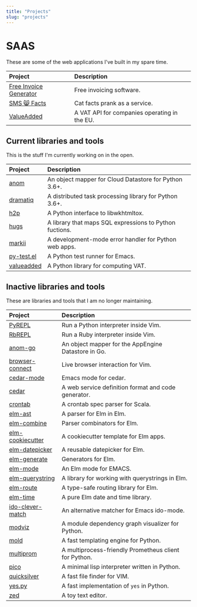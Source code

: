 ```yaml
---
title: "Projects"
slug: "projects"
---
```


# SAAS

These are some of the web applications I've built in my spare time.

| Project                       | Description                                  |
| :---                          | :---                                         |
| [Free Invoice Generator][fig] | Free invoicing software.                     |
| [SMS 😸 Facts][smscatfacts]  | Cat facts prank as a service.                |
| [ValueAdded][valueadded.io]   | A VAT API for companies operating in the EU. |

[fig]: https://free-invoice-generator.com
[smscatfacts]: https://smscatfacts.com
[valueadded.io]: https://valueadded.io


## Current libraries and tools

This is the stuff I'm currently working on in the open.

| Project                    | Description                                             |
| :---                       | :---                                                    |
| [anom][anom-py]            | An object mapper for Cloud Datastore for Python 3.6+.   |
| [dramatiq][dramatiq]       | A distributed task processing library for Python 3.6+.  |
| [h2p][h2p]                 | A Python interface to libwkhtmltox.                     |
| [hugs][hugs]               | A library that maps SQL expressions to Python fuctions. |
| [markii][markii]           | A development-mode error handler for Python web apps.   |
| [py-test.el][pytest]       | A Python test runner for Emacs.                         |
| [valueadded][valueadded]   | A Python library for computing VAT.                     |


## Inactive libraries and tools

These are libraries and tools that I am no longer maintaining.

| Project                          | Description                                           |
| :---                             | :---                                                  |
| [PyREPL][pyrepl]                 | Run a Python interpreter inside Vim.                  |
| [RbREPL][rbrepl]                 | Run a Ruby interpreter inside Vim.                    |
| [anom-go][anom]                  | An object mapper for the AppEngine Datastore in Go.   |
| [browser-connect][bc]            | Live browser interaction for Vim.                     |
| [cedar-mode][cedar-mode]         | Emacs mode for cedar.                                 |
| [cedar][cedar]                   | A web service definition format and code generator.   |
| [crontab][crontab]               | A crontab spec parser for Scala.                      |
| [elm-ast][ast]                   | A parser for Elm in Elm.                              |
| [elm-combine][combine]           | Parser combinators for Elm.                           |
| [elm-cookiecutter][cookiecutter] | A cookiecutter template for Elm apps.                 |
| [elm-datepicker][datepicker]     | A reusable datepicker for Elm.                        |
| [elm-generate][generate]         | Generators for Elm.                                   |
| [elm-mode][elmmode]              | An Elm mode for EMACS.                                |
| [elm-querystring][querystring]   | A library for working with querystrings in Elm.       |
| [elm-route][route]               | A type-safe routing library for Elm.                  |
| [elm-time][time]                 | A pure Elm date and time library.                     |
| [ido-clever-match][icm]          | An alternative matcher for Emacs ido-mode.            |
| [modviz][modviz]                 | A module dependency graph visualizer for Python.      |
| [mold][mold]                     | A fast templating engine for Python.                  |
| [multiprom][multiprom]           | A multiprocess-friendly Prometheus client for Python. |
| [pico][pico]                     | A minimal lisp interpreter written in Python.         |
| [quicksilver][quicksilver]       | A fast file finder for VIM.                           |
| [yes.py][yes]                    | A fast implementation of `yes` in Python.             |
| [zed][zed]                       | A toy text editor.                                    |


[anom-py]: https://anom.defn.io
[anom]: https://github.com/Bogdanp/anom
[ast]: https://github.com/Bogdanp/elm-ast
[bc]: https://github.com/Bogdanp/browser-connect.vim
[cedar-mode]: https://github.com/Bogdanp/cedar-mode
[cedar]: https://github.com/Bogdanp/cedar
[combine]: https://github.com/Bogdanp/elm-combine
[cookiecutter]: https://github.com/Bogdanp/elm-cookiecutter
[crontab]: https://github.com/Bogdanp/crontab
[datepicker]: https://github.com/Bogdanp/elm-datepicker
[dramatiq]: https://dramatiq.io
[elmmode]: https://github.com/jcollard/elm-mode
[generate]: https://github.com/Bogdanp/elm-generate
[h2p]: https://github.com/Bogdanp/h2p
[hugs]: https://github.com/Bogdanp/hugs
[icm]: https://github.com/Bogdanp/ido-clever-match
[markii]: https://github.com/Bogdanp/markii
[modviz]: https://github.com/Bogdanp/modviz
[mold]: https://github.com/Bogdanp/mold
[multiprom]: https://github.com/Bogdanp/multiprom
[pico]: https://github.com/Bogdanp/pico
[pyrepl]: https://github.com/Bogdanp/pyrepl.vim
[pytest]: https://github.com/Bogdanp/py-test.el
[querystring]: https://github.com/Bogdanp/elm-querystring
[quicksilver]: https://github.com/Bogdanp/quicksilver.vim
[rbrepl]: https://github.com/Bogdanp/rbrepl.vim
[repos]: https://github.com/Bogdanp/repositories
[route]: https://github.com/Bogdanp/elm-route
[time]: https://github.com/Bogdanp/elm-time
[valueadded]: https://github.com/valueadded/valueadded-python
[yes]: https://github.com/Bogdanp/yes.py
[zed]: https://github.com/Bogdnap/zed
